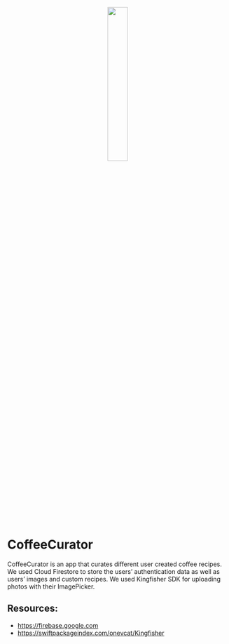 <p align="center">
<img src ="https://user-images.githubusercontent.com/104851148/184940925-d7ef2cdb-5690-4fe4-894a-f4108dbb1bdc.gif" width="30%" height="30%"/>
</p>

# CoffeeCurator

CoffeeCurator is an app that curates different user created coffee recipes. We used Cloud Firestore to store the users’ authentication data as well as users’ images and custom recipes. We used Kingfisher SDK for uploading photos with their ImagePicker. 


## Resources:

- https://firebase.google.com
- https://swiftpackageindex.com/onevcat/Kingfisher
